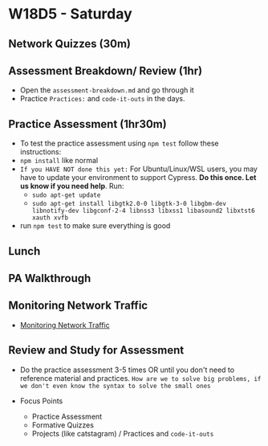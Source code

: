 # W18D5 - Saturday

## Network Quizzes (30m)

## Assessment Breakdown/ Review (1hr)
- Open the `assessment-breakdown.md` and go through it
- Practice `Practices:` and `code-it-outs` in the days.

## Practice Assessment (1hr30m)
- To test the practice assessment using `npm test` follow these instructions:
- `npm install` like normal
- `If you HAVE NOT done this yet:` For Ubuntu/Linux/WSL users, you may have to update your environment to support Cypress. **Do this once. Let us know if you need help**. Run:
  - `sudo apt-get update`
  - `sudo apt-get install libgtk2.0-0 libgtk-3-0 libgbm-dev libnotify-dev libgconf-2-4 libnss3 libxss1 libasound2 libxtst6 xauth xvfb`
- run `npm test` to make sure everything is good

## Lunch 

## PA Walkthrough 

## Monitoring Network Traffic
- [Monitoring Network Traffic](https://open.appacademy.io/learn/js-py---pt-apr-2022-online/week-18---events-and-storage/monitoring-network-traffic)

## Review and Study for Assessment
- Do the practice assessment 3-5 times OR until you don't need to reference material and practices. `How are we to solve big problems, if we don't even know the syntax to solve the small ones` 

- Focus Points
  - Practice Assessment 
  - Formative Quizzes
  - Projects (like catstagram) / Practices and `code-it-outs`